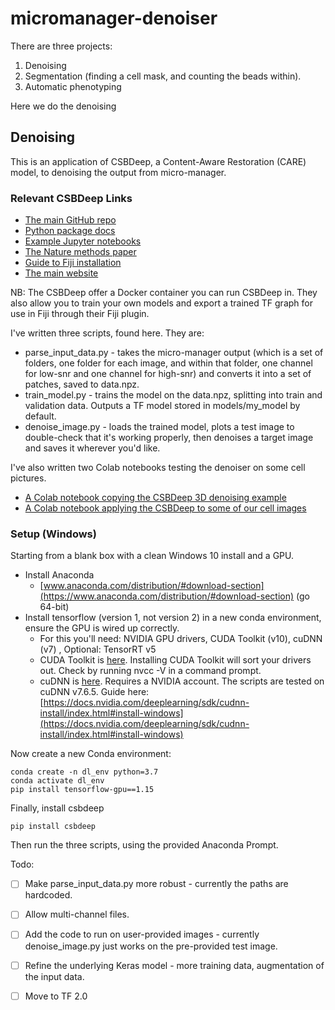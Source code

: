 # micromanager-denoiser

There are three projects:

1. Denoising 
2. Segmentation (finding a cell mask, and counting the beads within).
3. Automatic phenotyping

Here we do the denoising

## Denoising

This is an application of CSBDeep, a Content-Aware Restoration (CARE) model, to denoising the output from micro-manager.

### Relevant CSBDeep Links

- [The main GitHub repo](https://github.com/CSBDeep)
- [Python package docs](http://csbdeep.bioimagecomputing.com/doc/)
- [Example Jupyter notebooks](http://csbdeep.bioimagecomputing.com/examples/)
- [The Nature methods paper](https://www.nature.com/articles/s41592-018-0216-7)
- [Guide to Fiji installation](https://github.com/csbdeep/csbdeep_website/wiki/CSBDeep-in-Fiji)
- [The main website](http://csbdeep.bioimagecomputing.com/)

NB: The CSBDeep offer a Docker container you can run CSBDeep in. They also allow you to train your own models and export a trained TF graph
for use in Fiji through their Fiji plugin.


I've written three scripts, found here. They are:

- parse_input_data.py - takes the micro-manager output (which is a set of folders, one folder for each image, and within that folder, one channel for low-snr and one channel for high-snr) and converts it into a set of patches, saved to data.npz.
- train_model.py - trains the model on the data.npz, splitting into train and validation data. Outputs a TF model stored in models/my_model by default.
- denoise_image.py - loads the trained model, plots a test image to double-check that it's working properly, then denoises a target image and saves it wherever you'd like.

I've also written two Colab notebooks testing the denoiser on some cell pictures.
- [A Colab notebook copying the CSBDeep 3D denoising example](https://colab.research.google.com/drive/1I1B7OkujXm_-xKcdhk0483CjcyodiU9T)
- [A Colab notebook applying the CSBDeep to some of our cell images](https://colab.research.google.com/drive/1tDldtRB_V2Qy5nfW3cP87G6ciMzkrxcE)



### Setup (Windows)

Starting from a blank box with a clean Windows 10 install and a GPU.

- Install Anaconda
    - [www.anaconda.com/distribution/#download-section](https://www.anaconda.com/distribution/#download-section) (go 64-bit)
- Install tensorflow (version 1, not version 2) in a new conda environment, ensure the GPU is wired up correctly.
    - For this you'll need: NVIDIA GPU drivers, CUDA Toolkit (v10), cuDNN (v7) , Optional: TensorRT v5
    - CUDA Toolkit is [here](https://developer.nvidia.com/cuda-90-download-archive?target_os=Windows&target_arch=x86_64&target_version=10&target_type=exenetwork). Installing CUDA Toolkit will sort your drivers out. Check by running nvcc -V in a command prompt. 
    -  cuDNN is [here](https://developer.nvidia.com/cudnn). Requires a NVIDIA account. The scripts are tested on cuDNN v7.6.5. Guide here: [https://docs.nvidia.com/deeplearning/sdk/cudnn-install/index.html#install-windows](https://docs.nvidia.com/deeplearning/sdk/cudnn-install/index.html#install-windows)


Now create a new Conda environment:
```
conda create -n dl_env python=3.7
conda activate dl_env
pip install tensorflow-gpu==1.15
```


Finally, install csbdeep
```
pip install csbdeep
```

Then run the three scripts, using the provided Anaconda Prompt.

Todo:

- [ ]  Make parse_input_data.py more robust - currently the paths are hardcoded.
- [ ]  Allow multi-channel files.
- [ ]  Add the code to run on user-provided images - currently denoise_image.py just works on the pre-provided test image.
- [ ]  Refine the underlying Keras model - more training data, augmentation of the input data.
- [ ] Move to TF 2.0

